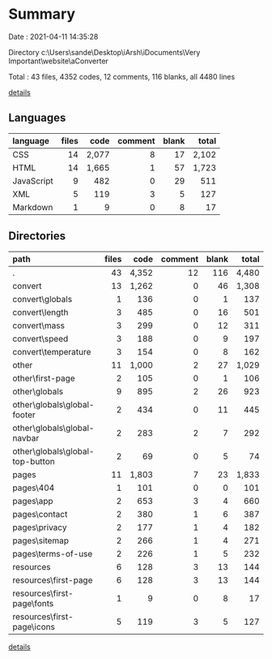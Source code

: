 # Summary

Date : 2021-04-11 14:35:28

Directory c:\Users\sande\Desktop\iArsh\iDocuments\Very Important\website\aConverter

Total : 43 files,  4352 codes, 12 comments, 116 blanks, all 4480 lines

[details](details.md)

## Languages
| language | files | code | comment | blank | total |
| :--- | ---: | ---: | ---: | ---: | ---: |
| CSS | 14 | 2,077 | 8 | 17 | 2,102 |
| HTML | 14 | 1,665 | 1 | 57 | 1,723 |
| JavaScript | 9 | 482 | 0 | 29 | 511 |
| XML | 5 | 119 | 3 | 5 | 127 |
| Markdown | 1 | 9 | 0 | 8 | 17 |

## Directories
| path | files | code | comment | blank | total |
| :--- | ---: | ---: | ---: | ---: | ---: |
| . | 43 | 4,352 | 12 | 116 | 4,480 |
| convert | 13 | 1,262 | 0 | 46 | 1,308 |
| convert\globals | 1 | 136 | 0 | 1 | 137 |
| convert\length | 3 | 485 | 0 | 16 | 501 |
| convert\mass | 3 | 299 | 0 | 12 | 311 |
| convert\speed | 3 | 188 | 0 | 9 | 197 |
| convert\temperature | 3 | 154 | 0 | 8 | 162 |
| other | 11 | 1,000 | 2 | 27 | 1,029 |
| other\first-page | 2 | 105 | 0 | 1 | 106 |
| other\globals | 9 | 895 | 2 | 26 | 923 |
| other\globals\global-footer | 2 | 434 | 0 | 11 | 445 |
| other\globals\global-navbar | 2 | 283 | 2 | 7 | 292 |
| other\globals\global-top-button | 2 | 69 | 0 | 5 | 74 |
| pages | 11 | 1,803 | 7 | 23 | 1,833 |
| pages\404 | 1 | 101 | 0 | 0 | 101 |
| pages\app | 2 | 653 | 3 | 4 | 660 |
| pages\contact | 2 | 380 | 1 | 6 | 387 |
| pages\privacy | 2 | 177 | 1 | 4 | 182 |
| pages\sitemap | 2 | 266 | 1 | 4 | 271 |
| pages\terms-of-use | 2 | 226 | 1 | 5 | 232 |
| resources | 6 | 128 | 3 | 13 | 144 |
| resources\first-page | 6 | 128 | 3 | 13 | 144 |
| resources\first-page\fonts | 1 | 9 | 0 | 8 | 17 |
| resources\first-page\icons | 5 | 119 | 3 | 5 | 127 |

[details](details.md)